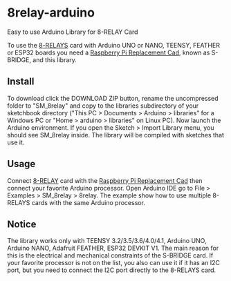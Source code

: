 # 8relay-arduino
Easy to use Arduino Library for 8-RELAY Card

To use the [8-RELAYS](https://sequentmicrosystems.com/product/raspberry-pi-relays-stackable-hat/) card with Arduino  UNO or NANO, TEENSY, FEATHER or ESP32 boards you need a [Raspberry Pi Replacement Cad](https://sequentmicrosystems.com/product/raspberry-pi-replacement-card/), known as S-BRIDGE, and this library.

## Install 

To download click the DOWNLOAD ZIP button, rename the uncompressed folder to "SM_8relay" and copy to the libraries subdirectory of your sketchbook directory ("This PC > Documents > Arduino > libraries" for a Windows PC or "Home > arduino > libraries" on Linux PC). Now launch the Arduino environment. If you open the Sketch > Import Library menu, you should see SM_8relay inside. The library will be compiled with sketches that use it.

## Usage

Connect [8-RELAY](https://sequentmicrosystems.com/product/raspberry-pi-relays-stackable-hat/) card with the [Raspberry Pi Replacement Cad](https://sequentmicrosystems.com/product/raspberry-pi-replacement-card/) then connect your favorite Arduino processor. Open Arduino IDE go to File > Examples > SM_8relay > 8relay. The example show how to use multiple 8-RELAYS cards with the same Arduino processor.


## Notice

The library works only with TEENSY 3.2/3.5/3.6/4.0/4.1, Arduino UNO, Arduino NANO, Adafruit FEATHER, ESP32 DEVKIT V1. The main reason for this is the electrical and mechanical constraints of the S-BRIDGE card. If your favorite processor is not on the list, you also can use it if it has an I2C port, but you need to connect the I2C port directly to the 8-RELAYS card. 


